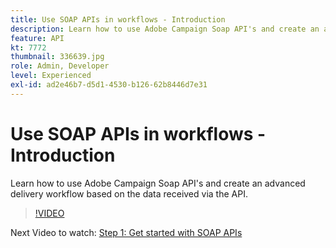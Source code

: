 ```yaml
---
title: Use SOAP APIs in workflows - Introduction
description: Learn how to use Adobe Campaign Soap API's and create an advanced delivery workflow based on the data received via the API.
feature: API
kt: 7772
thumbnail: 336639.jpg
role: Admin, Developer
level: Experienced
exl-id: ad2e46b7-d5d1-4530-b126-62b8446d7e31
---
```

# Use SOAP APIs in workflows - Introduction

Learn how to use Adobe Campaign Soap API's and create an advanced delivery workflow based on the data received via the API.

>[!VIDEO](https://video.tv.adobe.com/v/336639?quality=12)

Next Video to watch: [Step 1: Get started with SOAP APIs](/help/tutorial-use-soap-apis/get-started-with-soap-apis.md)
